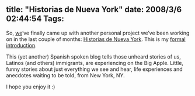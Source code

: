 title: "Historias de Nueva York"
date: 2008/3/6 02:44:54
Tags:
---
<p>So, <a href="http://raquelhernandez.net/" target="_blank">we</a>&#8216;ve finally came up with another personal project we&#8217;ve been working on in the last couple of months: <a href="http://historiasdenuevayork.com" target="_blank">Historias de Nueva York</a>. This is my <a href="http://historiasdenuevayork.com/2008/03/historiasdenuevayorkcom.html" target="_blank">formal introduction</a>. </p>
<p>This (yet another) Spanish spoken blog tells those unheard stories of us, Latinos (and others) immigrants, are experiencing on the Big Apple. Little, funny stories about just everything we see and hear, life experiences and anecdotes waiting to be told, from New York, NY.</p>
<p>I hope you enjoy it :) </p>
